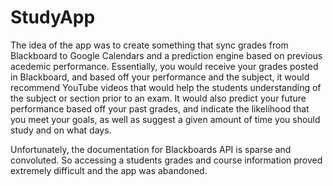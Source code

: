 # StudyApp
The idea of the app was to create something that sync grades from Blackboard to Google Calendars and a prediction engine based
on previous acedemic performance. Essentially, you would receive your grades posted in Blackboard, and based off your performance
and the subject, it would recommend YouTube videos that would help the students understanding of the subject or section prior 
to an exam. It would also predict your future performance based off your past grades, and indicate the likelihood that you
meet your goals, as well as suggest a given amount of time you should study and on what days.

Unfortunately, the documentation for Blackboards API is sparse and convoluted. So accessing a students grades and course 
information proved extremely difficult and the app was abandoned.

